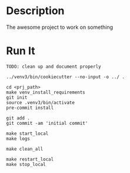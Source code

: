 # Description

The awesome project to work on something

# Run It

`TODO: clean up and document properly`

```
../venv3/bin/cookiecutter --no-input -o ../ .

cd <prj_path>
make venv_install_requirements
git init
source .venv3/bin/activate
pre-commit install

git add .
git commit -am 'initial commit'

make start_local
make logs

make clean_all

make restart_local
make stop_local
```
